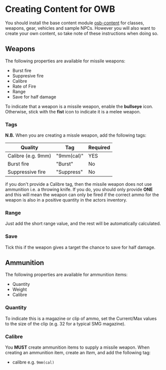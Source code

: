 # Creating Content for OWB

You should install the base content module [osb-content](https://raw.githubusercontent.com/chrisesharp/foundryvtt-owb-content/master/src/module.json) for classes, weapons, gear, vehicles and sample NPCs. However you will also want to create your own content, so take note of these instructions when doing so.

## Weapons

The following properties are available for missile weapons:

- Burst fire
- Suppresive fire
- Calibre
- Rate of Fire
- Range
- Save for half damage

To indicate that a weapon is a missile weapon, enable the **bullseye** icon. Otherwise, stick with the **fist** icon to indicate it is a melee weapon.

### Tags

**N.B.** When you are creating a missle weapon, add the following tags:

| Quality | Tag | Required |
| --------|-----|----------|
| Calibre (e.g. 9mm) | "9mm(cal)" | YES|
| Burst fire   | "Burst" | No |
| Suppressive fire| "Suppress" | No|

if you don't provide a Calibre tag, then the missile weapon does not use ammunition i.e. a throwing knife. If you do, you should only provide **ONE** and this will mean the weapon can only be fired if the correct ammo for the weapon is also in a positive quantity in the actors inventory.

### Range

Just add the short range value, and the rest will be automatically calculated.

### Save

Tick this if the weapon gives a target the chance to save for half damage.

## Ammunition

The following properties are available for ammunition items:

- Quantity
- Weight
- Calibre

### Quantity

To indicate this is a magazine or clip of ammo, set the Current/Max values to the size of the clip (e.g. 32 for a typical SMG magazine).

### Calibre

You **MUST** create ammunition items to supply a missile weapon.
When creating an ammunition item, create an *Item*, and add the following tag:

- calibre e.g. `9mm(cal)`
